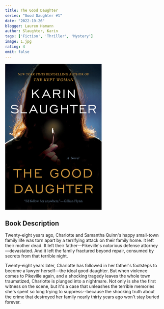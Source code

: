 ```yaml
---
title: The Good Daughter
series: "Good Daughter #1"
date: "2022-10-26"
blogger: Lauren Hamann
author: Slaughter, Karin
tags: ['Fiction', 'Thriller', 'Mystery']
image: 1.jpg
rating: 4
omit: false
---
```


![Book Cover](1.jpg)


## Book Description

Twenty-eight years ago, Charlotte and Samantha Quinn's happy small-town family life was torn apart by a terrifying attack on their family home. It left their mother dead. It left their father—Pikeville's notorious defense attorney—devastated. And it left the family fractured beyond repair, consumed by secrets from that terrible night.

Twenty-eight years later, Charlotte has followed in her father's footsteps to become a lawyer herself—the ideal good daughter. But when violence comes to Pikeville again, and a shocking tragedy leaves the whole town traumatized, Charlotte is plunged into a nightmare. Not only is she the first witness on the scene, but it's a case that unleashes the terrible memories she's spent so long trying to suppress--because the shocking truth about the crime that destroyed her family nearly thirty years ago won't stay buried forever. 